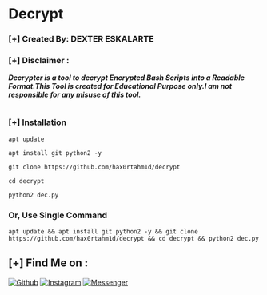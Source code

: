 # Decrypt
### [+] Created By: DEXTER ESKALARTE
### [+] Disclaimer :
***Decrypter is a tool to decrypt Encrypted Bash Scripts into a Readable Format.This Tool is created for Educational Purpose only.I am not responsible for any misuse of this tool.***

<img src="https://raw.githubusercontent.com/htr-tech/release-download/master/images/decrypter.png" alt="" border="0" />

### [+] Installation
```apt update```

```apt install git python2 -y```

```git clone https://github.com/hax0rtahm1d/decrypt```

```cd decrypt```

```python2 dec.py```

### Or, Use Single Command

```
apt update && apt install git python2 -y && git clone https://github.com/hax0rtahm1d/decrypt && cd decrypt && python2 dec.py
```

## [+] Find Me on :
[![Github](https://img.shields.io/badge/Github-HTR--TECH-green?style=for-the-badge&logo=github)](https://github.com/htr-tech)
[![Instagram](https://img.shields.io/badge/IG-%40tahmid.rayat-red?style=for-the-badge&logo=instagram)](https://www.instagram.com/tahmid.rayat)
[![Messenger](https://img.shields.io/badge/Chat-Messenger-blue?style=for-the-badge&logo=messenger)](https://m.me/tahmid.rayat.official)
